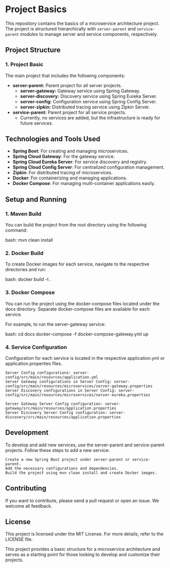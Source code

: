 # Project Basics

This repository contains the basics of a microservice architecture project. The project is structured hierarchically with `server-parent` and `service-parent` modules to manage server and service components, respectively.

## Project Structure

### 1. Project Basic

The main project that includes the following components:

- **server-parent:** Parent project for all server projects.
  - **server-gateway:** Gateway service using Spring Gateway.
  - **server-discovery:** Discovery service using Spring Eureka Server.
  - **server-config:** Configuration service using Spring Config Server.
  - **server-zipkin:** Distributed tracing service using Zipkin Server.
- **service-parent:** Parent project for all service projects.
  - Currently, no services are added, but the infrastructure is ready for future services.

## Technologies and Tools Used

- **Spring Boot**: For creating and managing microservices.
- **Spring Cloud Gateway**: For the gateway service.
- **Spring Cloud Eureka Server**: For service discovery and registry.
- **Spring Cloud Config Server**: For centralized configuration management.
- **Zipkin**: For distributed tracing of microservices.
- **Docker**: For containerizing and managing applications.
- **Docker Compose**: For managing multi-container applications easily.

## Setup and Running

### 1. Maven Build

You can build the project from the root directory using the following command:

bash:
mvn clean install

### 2. Docker Build

To create Docker images for each service, navigate to the respective directories and run:

bash:
docker build -t <image-name> .

### 3. Docker Compose

You can run the project using the docker-compose files located under the docs directory. Separate docker-compose files are available for each service.

For example, to run the server-gateway service:

bash:
cd docs
docker-compose -f docker-compose-gateway.yml up

### 4. Service Configuration

Configuration for each service is located in the respective application.yml or application.properties files.

    Server Config configurations: server-config/src/main/resources/application.yml
	Server Gateway configurations in Server Config: server-config/src/main/resources/microservices/server-gateway.properties
    Server Discovery configurations in Server Config: server-config/src/main/resources/microservices/server-eureka.properties
	
	Server Gateway Server Config configuration: server-gateway/src/main/resources/application.properties
	Server Discovery Server Config configuration: server-discovery/src/main/resources/application.properties

## Development

To develop and add new services, use the server-parent and service-parent projects. Follow these steps to add a new service:

    Create a new Spring Boot project under server-parent or service-parent.
    Add the necessary configurations and dependencies.
    Build the project using mvn clean install and create Docker images.

## Contributing

If you want to contribute, please send a pull request or open an issue. We welcome all feedback.

## License

This project is licensed under the MIT License. For more details, refer to the LICENSE file.

This project provides a basic structure for a microservice architecture and serves as a starting point for those looking to develop and customize their projects.
